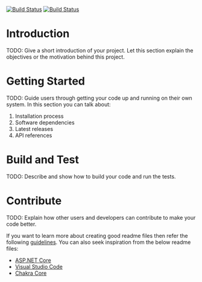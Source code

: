[![Build Status](https://dev.azure.com/matthewjpaulosky/IRCERSolution/_apis/build/status/IRCERSolution-ASP.NET%20Core-CI?branchName=develop)](https://dev.azure.com/matthewjpaulosky/IRCERSolution/_build/latest?definitionId=13&branchName=develop)
[![Build Status](https://dev.azure.com/matthewjpaulosky/IRCER/_apis/build/status/IRCER%20-%20CI?branchName=master)](https://dev.azure.com/matthewjpaulosky/IRCER/_build/latest?definitionId=14&branchName=master)
# Introduction 
TODO: Give a short introduction of your project. Let this section explain the objectives or the motivation behind this project. 

# Getting Started
TODO: Guide users through getting your code up and running on their own system. In this section you can talk about:
1.	Installation process
2.	Software dependencies
3.	Latest releases
4.	API references

# Build and Test
TODO: Describe and show how to build your code and run the tests. 

# Contribute
TODO: Explain how other users and developers can contribute to make your code better. 

If you want to learn more about creating good readme files then refer the following [guidelines](https://docs.microsoft.com/en-us/azure/devops/repos/git/create-a-readme?view=azure-devops). You can also seek inspiration from the below readme files:
- [ASP.NET Core](https://github.com/aspnet/Home)
- [Visual Studio Code](https://github.com/Microsoft/vscode)
- [Chakra Core](https://github.com/Microsoft/ChakraCore)
